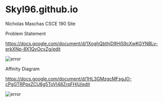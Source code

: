 # Skyl96.github.io
Nicholas Maschas CSCE 190 Site

Problem Statement

https://docs.google.com/document/d/1XoghQbthjD9HjS9cXwKGYNBLv-erkXNp-8X1QvOcvZg/edit

<img src="https://media.discordapp.net/attachments/214519479768580097/1017496888716566578/Problem_Statement.png?width=511&height=468" alt="error">

Affinity Diagram

https://docs.google.com/document/d/1HL3GMzgcMFsgJO-cPgGTRPpxZCU6g5ToVI48ZrpFHjU/edit

<img src="https://cdn.discordapp.com/attachments/214519479768580097/1017497602893303919/unknown.png" alt="error">
